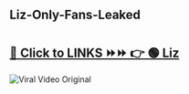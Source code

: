 
 ## Liz-Only-Fans-Leaked

# <h2><a href="https://clipsfans.com/Liz&ref=git">🔗 Click to LINKS ⏩⏩ 👉 🟢 Liz </a></h2>

<a href="https://clipsfans.com/Liz&ref=git" rel="nofollow" data-target="animated-image.originalLink"><img src="https://i.ibb.co.com/xMMVF88/686577567.gif" alt="Viral Video Original" style="max-width: 100%; display: inline-block;" data-target="animated-image.originalImage"></a>
